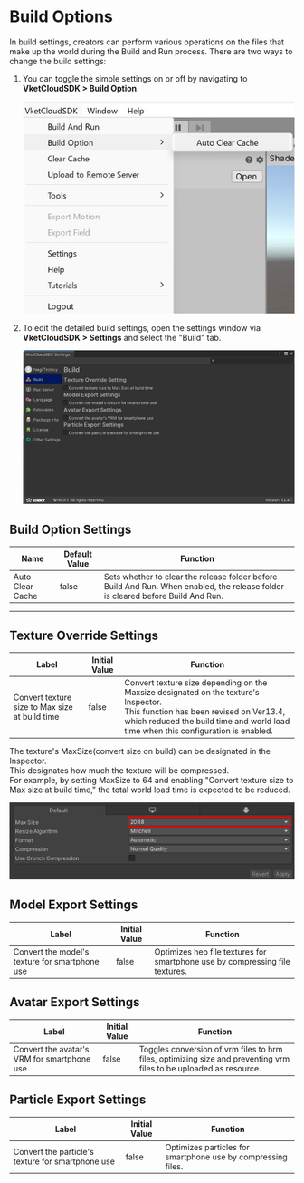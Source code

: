 # Build Options

In build settings, creators can perform various operations on the files that make up the world during the Build and Run process. There are two ways to change the build settings:

1. You can toggle the simple settings on or off by navigating to **VketCloudSDK > Build Option**.

   ![BuildOptions_0](img/BuildOptions_0.jpg)

2. To edit the detailed build settings, open the settings window via **VketCloudSDK > Settings** and select the "Build" tab.

   ![BuildOptions_1](img/BuildOptions_1.jpg)

## Build Option Settings

| Name | Default Value | Function |
| ---- | ------------- | -------- |
| Auto Clear Cache | false | Sets whether to clear the release folder before Build And Run. When enabled, the release folder is cleared before Build And Run. |

---

## Texture Override Settings

| Label | Initial Value | Function |
| ---- | ---- | ---- |
| Convert texture size to Max size at build time | false | Convert texture size depending on the Maxsize designated on the texture's Inspector.<br> This function has been revised on Ver13.4, which reduced the build time and world load time when this configuration is enabled. |

The texture's MaxSize(convert size on build) can be designated in the Inspector.<br>
This designates how much the texture will be compressed.<br>
For example, by setting MaxSize to 64 and enabling "Convert texture size to Max size at build time," the total world load time is expected to be reduced.

![BuildOptions_2](img/BuildOptions_2.jpg)

## Model Export Settings

| Label | Initial Value | Function |
| ---- | ---- | ---- |
| Convert the model's texture for smartphone use | false | Optimizes heo file textures for smartphone use by compressing file textures. |

## Avatar Export Settings

| Label | Initial Value | Function |
| ---- | ---- | ---- |
| Convert the avatar's VRM for smartphone use | false | Toggles conversion of vrm files to hrm files, optimizing size and preventing vrm files to be uploaded as resource. |

## Particle Export Settings

| Label | Initial Value | Function |
| ---- | ---- | ---- |
| Convert the particle's texture for smartphone use | false | Optimizes particles for smartphone use by compressing files. |
